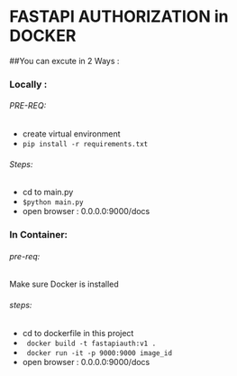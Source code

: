 # FASTAPI AUTHORIZATION in DOCKER


##You can excute in 2 Ways :
### Locally :
######  PRE-REQ:
- create virtual environment
- `pip install -r requirements.txt`

######  Steps:
- cd to main.py
- `$python main.py`
- open browser : 0.0.0.0:9000/docs

### In Container:

###### pre-req:
Make sure Docker is installed

###### steps:
- cd to dockerfile in this project
- ` docker build -t fastapiauth:v1 .`
- ` docker run -it -p 9000:9000 image_id`
- open browser : 0.0.0.0:9000/docs




